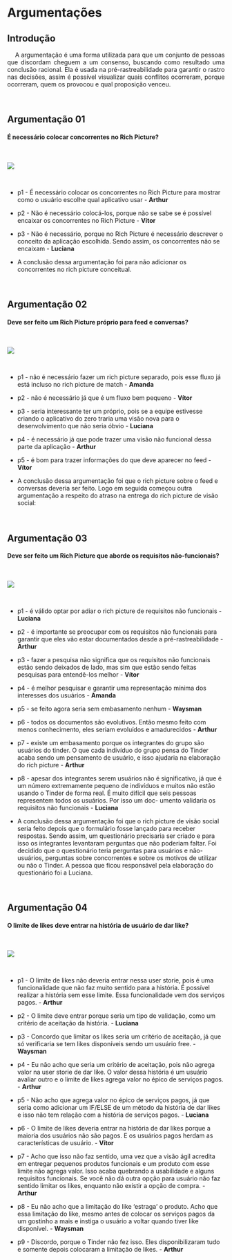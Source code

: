 # Argumentações



## Introdução

<p align="justify">&emsp;
A argumentação é uma forma utilizada para que um conjunto de pessoas que discordam cheguem a um consenso, buscando como resultado uma conclusão racional. Ela é usada na pré-rastreabilidade para garantir o rastro nas decisões, assim é possível visualizar quais conflitos ocorreram, porque ocorreram, quem os provocou e qual proposição venceu.
</p>

<br>

## Argumentação 01

#### É necessário colocar concorrentes no Rich Picture?

<br>

<a data-fancybox="gallery" href="../../img/argumentacao/argumentacao01.png"><img src="../../img/argumentacao/argumentacao01-mini.png"></a>

<br>

- p1 - É necessário colocar os concorrentes no Rich Picture para mostrar como o usuário escolhe qual aplicativo usar - **Arthur**

- p2 - Não é necessário colocá-los, porque não se sabe se é possível encaixar os concorrentes no Rich Picture - **Vítor**

- p3 - Não é necessário, porque no Rich Picture é necessário descrever o conceito da aplicação escolhida. Sendo assim, os concorrentes não se encaixam - **Luciana**

- A conclusão dessa argumentação foi para não adicionar os concorrentes no rich picture conceitual.

<br>

## Argumentação 02

#### Deve ser feito um Rich Picture próprio para feed e conversas?

<br>

<a data-fancybox="gallery" href="../../img/argumentacao/argumentacao02.png"><img src="../../img/argumentacao/argumentacao02-mini.png"></a>

<br>

- p1 - não é necessário fazer um rich picture separado, pois esse fluxo já está incluso no rich picture de match - **Amanda**

- p2 - não é necessário já que é um fluxo bem pequeno - **Vítor**

- p3 - seria interessante ter um próprio, pois se a equipe estivesse criando o aplicativo do zero traria uma visão nova para o desenvolvimento que não seria óbvio - **Luciana**

- p4 - é necessário já que pode trazer uma visão não funcional dessa parte da aplicação - **Arthur**

- p5 - é bom para trazer informações do que deve aparecer no feed - **Vítor**

- A conclusão dessa argumentação foi que o rich picture sobre o feed e conversas deveria ser feito. Logo em seguida começou outra argumentação a respeito do atraso na entrega do rich picture de visão social:

<br>

## Argumentação 03

#### Deve ser feito um Rich Picture que aborde os requisitos não-funcionais?

<br>

<a data-fancybox="gallery" href="../../img/argumentacao/argumentacao03.png"><img src="../../img/argumentacao/argumentacao03-mini.png"></a>

<br>

- p1 - é válido optar por adiar o rich picture de requisitos não funcionais - **Luciana**

- p2 - é importante se preocupar com os requisitos não funcionais para garantir que eles vão estar documentados desde a pré-rastreabilidade - **Arthur**

- p3 - fazer a pesquisa não significa que os requisitos não funcionais estão sendo deixados de lado, mas sim que estão sendo feitas pesquisas para entendê-los melhor - **Vítor**

- p4 - é melhor pesquisar e garantir uma representação mínima dos interesses dos usuários - **Amanda**

- p5 - se feito agora seria sem embasamento nenhum - **Waysman**

- p6 - todos os documentos são evolutivos. Então mesmo feito com menos conhecimento, eles seriam evoluídos e amadurecidos - **Arthur**

- p7 - existe um embasamento porque os integrantes do grupo são usuários do tinder. O que cada indivíduo do grupo pensa do Tinder acaba sendo um pensamento de usuário, e isso  ajudaria na elaboração do rich picture - **Arthur**

- p8 - apesar dos integrantes serem usuários não é significativo, já que é um número extremamente pequeno de indivíduos e muitos não estão usando o Tinder de forma real. É muito difícil que seis pessoas representem todos os usuários. Por isso um doc- umento validaria os requisitos não funcionais - **Luciana**

- A conclusão dessa argumentação foi que o rich picture de visão social seria feito depois que o formulário fosse lançado para receber respostas. Sendo assim, um questionário precisaria ser criado e para isso os integrantes levantaram perguntas que não poderiam faltar. Foi decidido que o questionário teria perguntas para usuários e não-usuários, perguntas sobre concorrentes e sobre os motivos de utilizar ou não o Tinder. A pessoa que ficou responsável pela elaboração do questionário foi a Luciana.

<br>

## Argumentação 04

#### O limite de likes deve entrar na história de usuário de dar like?

<br>

<a data-fancybox="gallery" href="../../img/argumentacao/argumentacao04.png"><img src="../../img/argumentacao/argumentacao04-mini.png"></a>

<br>

- p1 - O limite de likes não deveria entrar nessa user storie, pois é uma funcionalidade que não faz muito sentido para a história. É possível realizar a história sem esse limite. Essa funcionalidade vem dos serviços pagos. - **Arthur**

- p2 - O limite deve entrar porque seria um tipo de validação, como um critério de aceitação da história. - **Luciana**

- p3 - Concordo que limitar os likes seria um critério de aceitação, já que só verificaria se tem likes disponíveis sendo um usuário free. - **Waysman**

- p4 - Eu não acho que seria um critério de aceitação, pois não agrega valor na user storie de dar like. O valor dessa história é um usuário avaliar outro e o limite de likes agrega valor no épico de serviços pagos. - **Arthur**
- p5 - Não acho que agrega valor no épico de serviços pagos, já que seria como adicionar um IF/ELSE de um método da história de dar likes e isso não tem relação com a história de serviços pagos.  - **Luciana**
- p6 - O limite de likes deveria entrar na história de dar likes porque a maioria dos usuários não são pagos. E os usuários pagos herdam as características de usuário. - **Vítor**

- p7 - Acho que isso não faz sentido, uma vez que a visão ágil acredita em entregar pequenos produtos funcionais e um produto com esse limite não agrega valor. Isso acaba quebrando a usabilidade e alguns requisitos funcionais. Se você não dá outra opção para usuário não faz sentido limitar os likes, enquanto não existir a opção de compra. - **Arthur**

- p8 - Eu não acho que a limitação do like ‘estraga’ o produto. Acho que  essa limitação do like, mesmo antes de colocar os serviços pagos da um gostinho a mais e instiga o usuário a voltar quando tiver like disponível. - **Waysman**

- p9 - Discordo, porque o Tinder não fez isso. Eles disponibilizaram tudo e somente depois colocaram a limitação de likes. - **Arthur**

